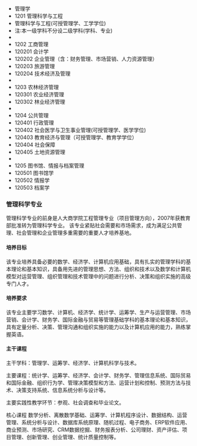 * 管理学
* 1201 管理科学与工程
* 管理科学与工程(可授管理学、工学学位)
* 注∶本一级学科不分设二级学科(学科、专业)
* 
* 1202 工商管理
* 120201 会计学
* 120202 企业管理（含：财务管理、市场营销、人力资源管理）
* 120203 旅游管理
* 120204 技术经济及管理
* 
* 1203 农林经济管理
* 120301 农业经济管理
* 120302 林业经济管理
* 
* 1204 公共管理
* 120401 行政管理
* 120402 社会医学与卫生事业管理(可授管理学、医学学位)
* 120403 教育经济与管理（可授管理学、教育学学位）
* 120404 社会保障
* 120405 土地资源管理
* 
* 1205 图书馆、情报与档案管理
* 120501 图书馆学
* 120502 情报学
* 120503 档案学


### 管理科学专业
管理科学专业的前身是人大商学院工程管理专业（项目管理方向），2007年获教育部批准转为管理科学专业。
该专业紧贴社会需要和市场需求，成为满足公共管理、社会管理和企业管理多重需要的重要人才培养基地。

#### 培养目标
该专业培养具备必要的数学、经济学、计算机应用基础，具有扎实的管理学科的基本理论和基本知识，具备用先进的管理思想、方法、组织和技术以及数学和计算机模型对运营管理、组织管理和技术管理中的问题进行分析、决策和组织实施的高级专门人才。

#### 培养要求
该专业主要学习数学、计算机、经济学、统计学、运筹学、生产与运营管理、市场营销、会计学、财务学、国际金融与贸易等管理基础学科的基本理论和基本知识，具有定量分析、决策、管理沟通和组织实施的能力以及计算机应用的能力，熟练掌握英语。

#### 主干课程
主干学科：管理学、运筹学、经济学、计算机科学与技术。

主要课程：统计学、运筹学、经济学、会计学、财务学、管理信息系统、国际贸易和国际金融、组织行为学、管理决策模型和方法、运营计划和控制、预测方法与技术、决策支持系统、信息系统分析与设计等。

主要实践性教学环节：参观、社会调查和毕业论文。

核心课程
数学分析、离散数学基础、运筹学、计算机程序设计、数据结构、运营管理、系统分析与设计、数据库系统原理、随机过程、电子商务、ERP软件应用、商业预测、市场研究、CRM数据挖掘、财务报表分析、公司理财、资产评估、项目管理、创新管理、创业管理、统计质量控制等。
